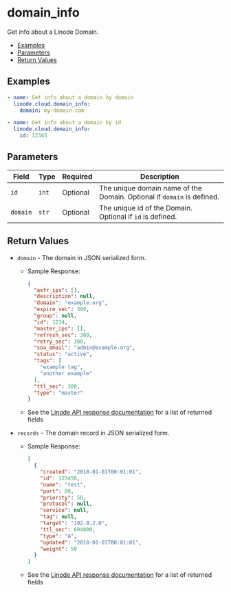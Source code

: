 # domain_info

Get info about a Linode Domain.


- [Examples](#examples)
- [Parameters](#parameters)
- [Return Values](#return-values)

## Examples

```yaml
- name: Get info about a domain by domain
  linode.cloud.domain_info:
    domain: my-domain.com
```

```yaml
- name: Get info about a domain by id
  linode.cloud.domain_info:
    id: 12345
```









## Parameters

| Field     | Type | Required | Description                                                                  |
|-----------|------|----------|------------------------------------------------------------------------------|
| `id` | `int` | Optional | The unique domain name of the Domain. Optional if `domain` is defined.   |
| `domain` | `str` | Optional | The unique id of the Domain. Optional if `id` is defined.   |





## Return Values

- `domain` - The domain in JSON serialized form.

    - Sample Response:
        ```json
        {
          "axfr_ips": [],
          "description": null,
          "domain": "example.org",
          "expire_sec": 300,
          "group": null,
          "id": 1234,
          "master_ips": [],
          "refresh_sec": 300,
          "retry_sec": 300,
          "soa_email": "admin@example.org",
          "status": "active",
          "tags": [
            "example tag",
            "another example"
          ],
          "ttl_sec": 300,
          "type": "master"
        }
        ```
    - See the [Linode API response documentation](https://www.linode.com/docs/api/domains/#domain-view) for a list of returned fields


- `records` - The domain record in JSON serialized form.

    - Sample Response:
        ```json
        [
          {
            "created": "2018-01-01T00:01:01",
            "id": 123456,
            "name": "test",
            "port": 80,
            "priority": 50,
            "protocol": null,
            "service": null,
            "tag": null,
            "target": "192.0.2.0",
            "ttl_sec": 604800,
            "type": "A",
            "updated": "2018-01-01T00:01:01",
            "weight": 50
          }
        ]
        ```
    - See the [Linode API response documentation](https://www.linode.com/docs/api/domains/#domain-record-view) for a list of returned fields


